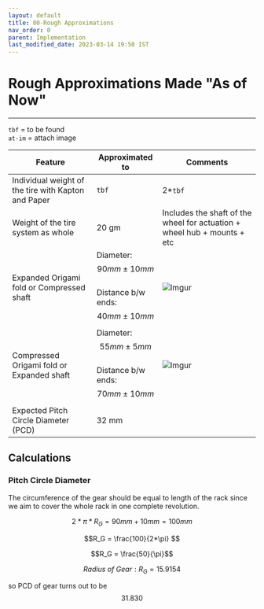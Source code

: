 ```yaml
---
layout: default
title: 00-Rough Approximations
nav_order: 0
parent: Implementation
last_modified_date: 2023-03-14 19:50 IST 
---
```


# Rough Approximations Made "As of Now"

---

`tbf` = to be found<br>
`at-im` = attach image

| Feature | Approximated to | Comments |
| --- | --- | --- |
| Individual weight of the tire with Kapton and Paper | `tbf` | 2*`tbf` |
| Weight of the tire system as whole | 20 gm | Includes the shaft of the wheel for actuation + wheel hub + mounts + etc |
| Expanded Origami fold or Compressed shaft | Diameter: $$90 mm \pm 10 mm$$ <br> Distance b/w ends: $$40 mm \pm 10 mm$$ | ![Imgur](https://i.imgur.com/i0BIKtY.jpg) |
| Compressed Origami fold or Expanded shaft | Diameter: $$55 mm \pm 5 mm$$ <br> Distance b/w ends: $$70 mm \pm 10 mm$$ | ![Imgur](https://i.imgur.com/Wh93SG1.jpg) |
| Expected Pitch Circle Diameter (PCD) | 32 mm |  |

## Calculations

### Pitch Circle Diameter


The circumference of the gear should be equal to length of the rack since we aim to cover the whole rack in one complete revolution.

$$2*\pi*R_G = 90 mm + 10 mm = 100mm$$

$$R_G = \frac{100}{2*\pi} $$

$$R_G = \frac{50}{\pi}$$

$$Radius\ of\ Gear: R_G = 15.9154 $$

so PCD of gear turns out to be $$31.830$$

